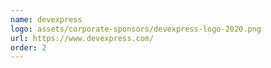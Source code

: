 ```yaml
---
name: devexpress
logo: assets/corporate-sponsors/devexpress-logo-2020.png
url: https://www.devexpress.com/
order: 2
---
```

